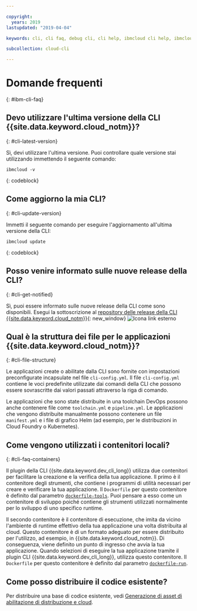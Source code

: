 ```yaml
---

copyright:
  years: 2019
lastupdated: "2019-04-04"

keywords: cli, cli faq, debug cli, cli help, ibmcloud cli help, ibmcloud help

subcollection: cloud-cli

---
```


# Domande frequenti
{: #ibm-cli-faq}

## Devo utilizzare l'ultima versione della CLI {{site.data.keyword.cloud_notm}}?
{: #cli-latest-version}

Sì, devi utilizzare l'ultima versione. Puoi controllare quale versione stai utilizzando immettendo il seguente comando:

```
ibmcloud -v
```
{: codeblock}

## Come aggiorno la mia CLI?
{: #cli-update-version}

Immetti il seguente comando per eseguire l'aggiornamento all'ultima versione della CLI: 

```
ibmcloud update
```
{: codeblock}

## Posso venire informato sulle nuove release della CLI?
{: #cli-get-notified}

Sì, puoi essere informato sulle nuove release della CLI come sono disponibili. Esegui la sottoscrizione al [repository delle release della CLI {{site.data.keyword.cloud_notm}}](https://github.com/IBM-Cloud/ibm-cloud-cli-release/releases/){: new_window} ![Icona link esterno](../../../icons/launch-glyph.svg "Icona link esterno")

## Qual è la struttura dei file per le applicazioni {{site.data.keyword.cloud_notm}}?
{: #cli-file-structure}

Le applicazioni create o abilitate dalla CLI sono fornite con impostazioni preconfigurate incapsulate nel file `cli-config.yml`. Il file `cli-config.yml` contiene le voci predefinite utilizzate dai comandi della CLI che possono essere sovrascritte dai valori passati attraverso la riga di comando.

Le applicazioni che sono state distribuite in una toolchain DevOps possono anche contenere file come `toolchain.yml` e `pipeline.yml`. Le applicazioni che vengono distribuite manualmente possono contenere un file `manifest.yml` e i file di grafico Helm (ad esempio, per le distribuzioni in Cloud Foundry o Kubernetes).

## Come vengono utilizzati i contenitori locali?
{: #cli-faq-containers}

Il plugin della CLI {{site.data.keyword.dev_cli_long}} utilizza due contenitori per facilitare la creazione e la verifica della tua applicazione. Il primo è il contenitore degli strumenti, che contiene i programmi di utilità necessari per creare e verificare la tua applicazione. Il `Dockerfile` per questo contenitore è definito dal parametro [`dockerfile-tools`](/docs/cli/idt?topic=cloud-cli-idt-cli#command-parameters). Puoi pensare a esso come un contenitore di sviluppo poiché contiene gli strumenti utilizzati normalmente per lo sviluppo di uno specifico runtime.

Il secondo contenitore è il contenitore di esecuzione, che imita da vicino l'ambiente di runtime effettivo della tua applicazione una volta distribuita al cloud. Questo contenitore è di un formato adeguato per essere distribuito per l'utilizzo, ad esempio, in {{site.data.keyword.cloud_notm}}. Di conseguenza, viene definito un punto di ingresso che avvia la tua applicazione. Quando selezioni di eseguire la tua applicazione tramite il plugin CLI {{site.data.keyword.dev_cli_long}}, utilizza questo contenitore. Il `Dockerfile` per questo contenitore è definito dal parametro [`dockerfile-run`](/docs/cli/idt?topic=cloud-cli-idt-cli#run).

## Come posso distribuire il codice esistente?

Per distribuire una base di codice esistente, vedi [Generazione di asset di abilitazione di distribuzione e cloud](/docs/apps?topic=creating-apps-create-deploy-app-cli#byoc-cli).

